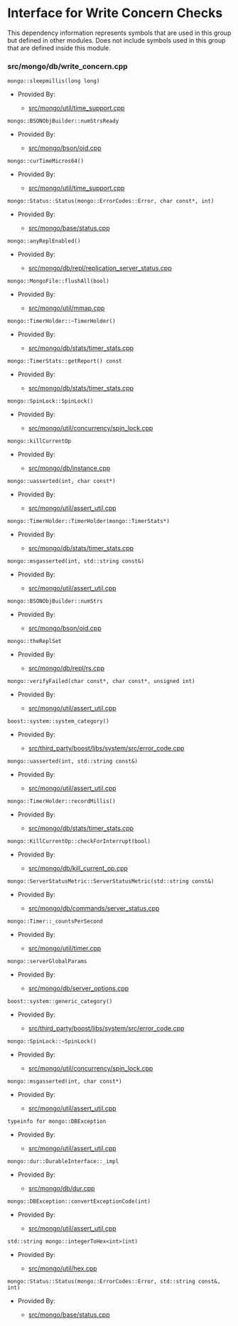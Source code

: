 
# Interface for Write Concern Checks
This dependency information represents symbols that are used in this group but defined in other modules.  Does not include symbols used in this group that are defined inside this module.

### src/mongo/db/write\_concern.cpp

<div></div>

    mongo::sleepmillis(long long)

- Provided By:

    - [src/mongo/util/time\_support.cpp](../../../../utilities/utilities)

<div></div>

    mongo::BSONObjBuilder::numStrsReady

- Provided By:

    - [src/mongo/bson/oid.cpp](../../../../bson/bson)

<div></div>

    mongo::curTimeMicros64()

- Provided By:

    - [src/mongo/util/time\_support.cpp](../../../../utilities/utilities)

<div></div>

    mongo::Status::Status(mongo::ErrorCodes::Error, char const*, int)

- Provided By:

    - [src/mongo/base/status.cpp](../../../../utilities/base\_utilites)

<div></div>

    mongo::anyReplEnabled()

- Provided By:

    - [src/mongo/db/repl/replication\_server\_status.cpp](../../../../replication/replica\_set\_state)

<div></div>

    mongo::MongoFile::flushAll(bool)

- Provided By:

    - [src/mongo/util/mmap.cpp](../../../../storage/mmap)

<div></div>

    mongo::TimerHolder::~TimerHolder()

- Provided By:

    - [src/mongo/db/stats/timer\_stats.cpp](../../../../utilities/utilities)

<div></div>

    mongo::TimerStats::getReport() const

- Provided By:

    - [src/mongo/db/stats/timer\_stats.cpp](../../../../utilities/utilities)

<div></div>

    mongo::SpinLock::SpinLock()

- Provided By:

    - [src/mongo/util/concurrency/spin\_lock.cpp](../../../../queries/concurrency)

<div></div>

    mongo::killCurrentOp

- Provided By:

    - [src/mongo/db/instance.cpp](../../../../storage/storage\_layer\_structure)

<div></div>

    mongo::uasserted(int, char const*)

- Provided By:

    - [src/mongo/util/assert\_util.cpp](../../../../utilities/utilities)

<div></div>

    mongo::TimerHolder::TimerHolder(mongo::TimerStats*)

- Provided By:

    - [src/mongo/db/stats/timer\_stats.cpp](../../../../utilities/utilities)

<div></div>

    mongo::msgasserted(int, std::string const&)

- Provided By:

    - [src/mongo/util/assert\_util.cpp](../../../../utilities/utilities)

<div></div>

    mongo::BSONObjBuilder::numStrs

- Provided By:

    - [src/mongo/bson/oid.cpp](../../../../bson/bson)

<div></div>

    mongo::theReplSet

- Provided By:

    - [src/mongo/db/repl/rs.cpp](../../../../replication/replica\_set\_state)

<div></div>

    mongo::verifyFailed(char const*, char const*, unsigned int)

- Provided By:

    - [src/mongo/util/assert\_util.cpp](../../../../utilities/utilities)

<div></div>

    boost::system::system_category()

- Provided By:

    - [src/third\_party/boost/libs/system/src/error\_code.cpp](../../../../third\_party/boost\_system)

<div></div>

    mongo::uasserted(int, std::string const&)

- Provided By:

    - [src/mongo/util/assert\_util.cpp](../../../../utilities/utilities)

<div></div>

    mongo::TimerHolder::recordMillis()

- Provided By:

    - [src/mongo/db/stats/timer\_stats.cpp](../../../../utilities/utilities)

<div></div>

    mongo::KillCurrentOp::checkForInterrupt(bool)

- Provided By:

    - [src/mongo/db/kill\_current\_op.cpp](../../../../queries/client\_and\_operation\_tracking)

<div></div>

    mongo::ServerStatusMetric::ServerStatusMetric(std::string const&)

- Provided By:

    - [src/mongo/db/commands/server\_status.cpp](../../../../queries/database\_commands)

<div></div>

    mongo::Timer::_countsPerSecond

- Provided By:

    - [src/mongo/util/timer.cpp](../../../../utilities/utilities)

<div></div>

    mongo::serverGlobalParams

- Provided By:

    - [src/mongo/db/server\_options.cpp](../../../../process\_management/startup\_initialization)

<div></div>

    boost::system::generic_category()

- Provided By:

    - [src/third\_party/boost/libs/system/src/error\_code.cpp](../../../../third\_party/boost\_system)

<div></div>

    mongo::SpinLock::~SpinLock()

- Provided By:

    - [src/mongo/util/concurrency/spin\_lock.cpp](../../../../queries/concurrency)

<div></div>

    mongo::msgasserted(int, char const*)

- Provided By:

    - [src/mongo/util/assert\_util.cpp](../../../../utilities/utilities)

<div></div>

    typeinfo for mongo::DBException

- Provided By:

    - [src/mongo/util/assert\_util.cpp](../../../../utilities/utilities)

<div></div>

    mongo::dur::DurableInterface::_impl

- Provided By:

    - [src/mongo/db/dur.cpp](../../../../storage/journaling)

<div></div>

    mongo::DBException::convertExceptionCode(int)

- Provided By:

    - [src/mongo/util/assert\_util.cpp](../../../../utilities/utilities)

<div></div>

    std::string mongo::integerToHex<int>(int)

- Provided By:

    - [src/mongo/util/hex.cpp](../../../../utilities/utilities)

<div></div>

    mongo::Status::Status(mongo::ErrorCodes::Error, std::string const&, int)

- Provided By:

    - [src/mongo/base/status.cpp](../../../../utilities/base\_utilites)
